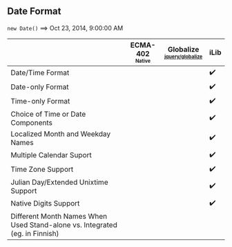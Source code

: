 ## Date Format

`new Date()` ⟹ Oct 23, 2014, 9:00:00 AM

| | ECMA-402<br><sub><sup>Native</sup></sub> | Globalize<br><sub><sup>[jquery/globalize][]</sup></sub> | iLib |
| --- | --- | --- | --- |
| Date/Time Format | | | :heavy_check_mark: |
| Date-only Format | | | :heavy_check_mark: |
| Time-only Format | | | :heavy_check_mark: |
| Choice of Time or Date Components | | | :heavy_check_mark: |
| Localized Month and Weekday Names | | | :heavy_check_mark: |
| Multiple Calendar Suport | | | :heavy_check_mark: |
| Time Zone Support | | | :heavy_check_mark: |
| Julian Day/Extended Unixtime Support | | | :heavy_check_mark: |
| Native Digits Support | | | :heavy_check_mark: |
| Different Month Names When Used Stand-alone vs. Integrated (eg. in Finnish) | | | |

[jquery/globalize]: https://github.com/jquery/globalize/

